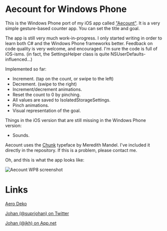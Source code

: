 Aecount for Windows Phone
=========================

This is the Windows Phone port of my iOS app called ["Aecount"](https://github.com/superjohan/aecount). It is a very simple gesture-based counter app. You can set the title and goal.

The app is still very much work-in-progress. I only started writing in order to learn both C# and the Windows Phone frameworks better. Feedback on code quality is very welcome, and encouraged. I'm sure the code is full of iOS-isms. (in fact, the SettingsHelper class is quite NSUserDefaults-influenced...)

Implemented so far:
- Increment. (tap on the count, or swipe to the left)
- Decrement. (swipe to the right)
- Increment/decrement animations.
- Reset the count to 0 by pinching.
- All values are saved to IsolatedStorageSettings.
- Pinch animations.
- Visual representation of the goal.

Things in the iOS version that are still missing in the Windows Phone version:
- Sounds.

Aecount uses the [Chunk](http://www.theleagueofmoveabletype.com/chunk) typeface by Meredith Mandel. I've included it directly in the repository. If this is a problem, please contact me.

Oh, and this is what the app looks like:

![Aecount WP8 screenshot](http://static.squarespace.com/static/51321d7fe4b027b1c04f5d6e/t/515bebf3e4b065d6376710c5/1364978676587/Aecount%20WP%20site%20pic%20no%20bg.png)

Links
=====

[Aero Deko](http://aerodeko.com)

[Johan (@suprjohan) on Twitter](http://twitter.com/suprjohan)

[Johan (@jkh) on App.net](http://alpha.app.net/jkh)
